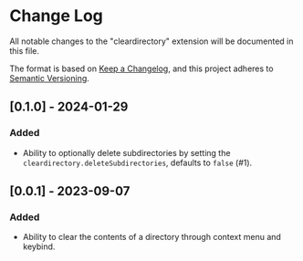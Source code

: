 # Change Log

All notable changes to the "cleardirectory" extension will be documented in this file.

The format is based on [Keep a Changelog](https://keepachangelog.com/en/1.1.0/),
and this project adheres to [Semantic Versioning](https://semver.org/spec/v2.0.0.html).

## [0.1.0] - 2024-01-29

### Added

- Ability to optionally delete subdirectories by setting the `cleardirectory.deleteSubdirectories`, defaults to `false` (#1).

## [0.0.1] - 2023-09-07

### Added

- Ability to clear the contents of a directory through context menu and keybind. 
